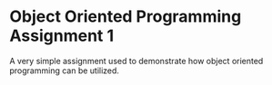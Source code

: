 # Object Oriented Programming Assignment 1

A very simple assignment used to demonstrate how object oriented programming can be utilized. 